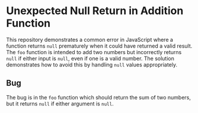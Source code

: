 # Unexpected Null Return in Addition Function

This repository demonstrates a common error in JavaScript where a function returns `null` prematurely when it could have returned a valid result.  The `foo` function is intended to add two numbers but incorrectly returns `null` if either input is `null`, even if one is a valid number.  The solution demonstrates how to avoid this by handling `null` values appropriately.

## Bug

The bug is in the `foo` function which should return the sum of two numbers, but it returns `null` if either argument is `null`.